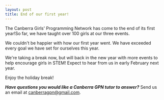 ```yaml
---
layout: post
title: End of our first year!
---
```


The Canberra Girls' Programming Network has come to the end of its first year!So far, we have taught over 100 girls at our three events.

We couldn't be happier with how our first year went. We have exceeded every goal we have set for ourselves this year.

We're taking a break now, but will back in the new year with more events to help encourage girls in STEM! Expect to hear from us in early February next year.

Enjoy the holiday break!


_**Have questions you would like a Canberra GPN tutor to answer?**_ Send us an email at [canberragpn@gmail.com](mailto:canberragpn@gmail.com).
